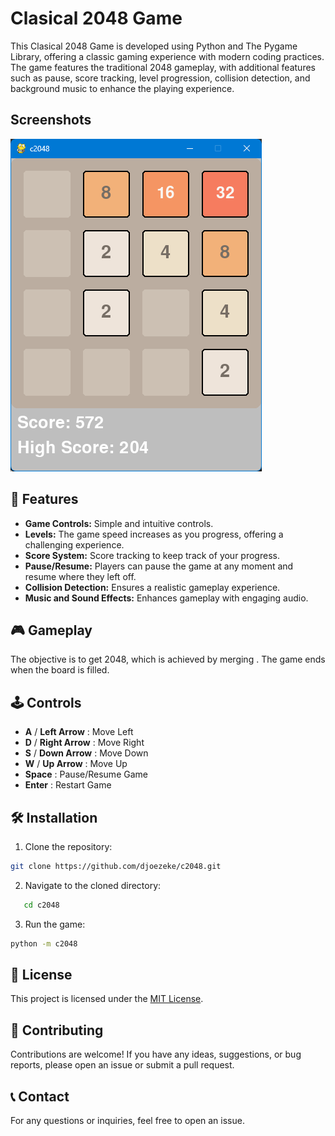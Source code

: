 # Clasical 2048 Game

This Clasical 2048 Game is developed using Python and The Pygame Library, offering a classic gaming experience with modern coding practices. The game features the traditional 2048 gameplay, with additional features such as pause, score tracking, level progression, collision detection, and background music to enhance the playing experience.

## Screenshots

![Screenshot](c2048/assets/screenshot.png)

## 🚀 Features

- **Game Controls:** Simple and intuitive controls.
- **Levels:** The game speed increases as you progress, offering a challenging experience.
- **Score System:** Score tracking to keep track of your progress.
- **Pause/Resume:** Players can pause the game at any moment and resume where they left off.
- **Collision Detection:** Ensures a realistic gameplay experience.
- **Music and Sound Effects:** Enhances gameplay with engaging audio.

## 🎮 Gameplay

The objective is to get 2048, which is achieved by merging .
The game ends when the board is filled.

## 🕹️ Controls

- **A** / **Left Arrow** : Move Left
- **D** / **Right Arrow** : Move Right
- **S** / **Down Arrow** : Move Down
- **W** / **Up Arrow** : Move Up
- **Space** : Pause/Resume Game
- **Enter** : Restart Game

## 🛠️ Installation

1. Clone the repository:

```bash
git clone https://github.com/djoezeke/c2048.git
```

2. Navigate to the cloned directory:

```bash
   cd c2048
```

3. Run the game:

```bash
python -m c2048
```

## 📝 License

This project is licensed under the [MIT License](LICENSE).

## 🤝 Contributing

Contributions are welcome! If you have any ideas, suggestions, or bug reports, please open an issue or submit a pull request.

## 📞 Contact

For any questions or inquiries, feel free to open an issue.
